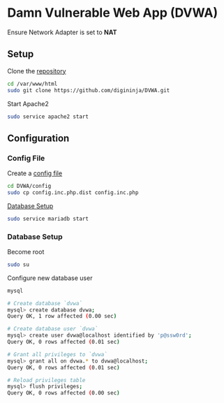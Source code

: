 # Damn Vulnerable Web App (DVWA)

Ensure Network Adapter is set to **NAT**

## Setup

Clone the [repository](https://github.com/digininja/DVWA)
```sh
cd /var/www/html
sudo git clone https://github.com/digininja/DVWA.git
```

Start Apache2
```sh
sudo service apache2 start
```

## Configuration

### Config File

Create a [config file](https://github.com/digininja/DVWA#configurations)
```sh
cd DVWA/config
sudo cp config.inc.php.dist config.inc.php
```

[Database Setup](https://github.com/digininja/DVWA#database-setup)
```sh
sudo service mariadb start
```

### Database Setup

Become root
```sh
sudo su
```

Configure new database user
```sh
mysql

# Create database `dvwa`
mysql> create database dvwa;
Query OK, 1 row affected (0.00 sec)

# Create database user `dvwa`
mysql> create user dvwa@localhost identified by 'p@ssw0rd';
Query OK, 0 rows affected (0.01 sec)

# Grant all privileges to `dvwa`
mysql> grant all on dvwa.* to dvwa@localhost;
Query OK, 0 rows affected (0.01 sec)

# Reload privileges table
mysql> flush privileges;
Query OK, 0 rows affected (0.00 sec)
```
